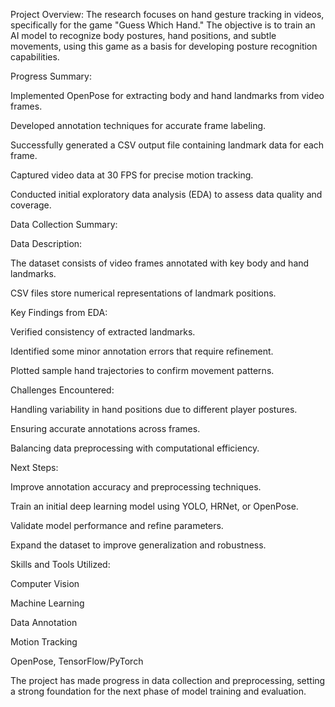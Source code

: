 Project Overview:
The research focuses on hand gesture tracking in videos, specifically for the game "Guess Which Hand." The objective is to train an AI model to recognize body postures, hand positions, and subtle movements, using this game as a basis for developing posture recognition capabilities.

Progress Summary:

Implemented OpenPose for extracting body and hand landmarks from video frames.

Developed annotation techniques for accurate frame labeling.

Successfully generated a CSV output file containing landmark data for each frame.

Captured video data at 30 FPS for precise motion tracking.

Conducted initial exploratory data analysis (EDA) to assess data quality and coverage.

Data Collection Summary:

Data Description:

The dataset consists of video frames annotated with key body and hand landmarks.

CSV files store numerical representations of landmark positions.

Key Findings from EDA:

Verified consistency of extracted landmarks.

Identified some minor annotation errors that require refinement.

Plotted sample hand trajectories to confirm movement patterns.

Challenges Encountered:

Handling variability in hand positions due to different player postures.

Ensuring accurate annotations across frames.

Balancing data preprocessing with computational efficiency.

Next Steps:

Improve annotation accuracy and preprocessing techniques.

Train an initial deep learning model using YOLO, HRNet, or OpenPose.

Validate model performance and refine parameters.

Expand the dataset to improve generalization and robustness.

Skills and Tools Utilized:

Computer Vision

Machine Learning

Data Annotation

Motion Tracking

OpenPose, TensorFlow/PyTorch

The project has made progress in data collection and preprocessing, setting a strong foundation for the next phase of model training and evaluation.
